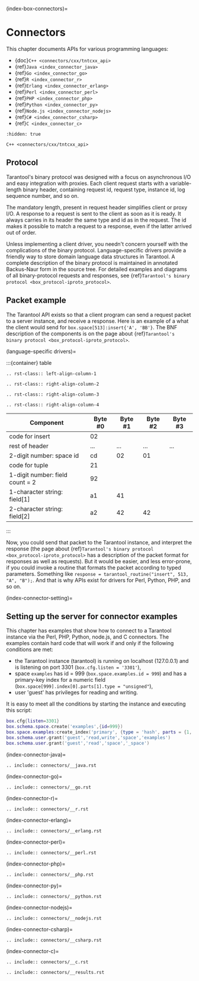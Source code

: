 (index-box-connectors)=

# Connectors

This chapter documents APIs for various programming languages:

- {doc}`C++ <connectors/cxx/tntcxx_api>`
- {ref}`Java <index_connector_java>`
- {ref}`Go <index_connector_go>`
- {ref}`R <index_connector_r>`
- {ref}`Erlang <index_connector_erlang>`
- {ref}`Perl <index_connector_perl>`
- {ref}`PHP <index_connector_php>`
- {ref}`Python <index_connector_py>`
- {ref}`Node.js <index_connector_nodejs>`
- {ref}`C# <index_connector_csharp>`
- {ref}`C <index_connector_c>`

```{toctree}
:hidden: true

C++ <connectors/cxx/tntcxx_api>
```

## Protocol

Tarantool's binary protocol was designed with a focus on asynchronous I/O and
easy integration with proxies. Each client request starts with a variable-length
binary header, containing request id, request type, instance id, log sequence
number, and so on.

The mandatory length, present in request header simplifies client or proxy I/O.
A response to a request is sent to the client as soon as it is ready. It always
carries in its header the same type and id as in the request. The id makes it
possible to match a request to a response, even if the latter arrived out of
order.

Unless implementing a client driver, you needn't concern yourself with the
complications of the binary protocol. Language-specific drivers provide a
friendly way to store domain language data structures in Tarantool. A complete
description of the binary protocol is maintained in annotated Backus-Naur form
in the source tree. For detailed examples and diagrams of all binary-protocol
requests and responses, see
{ref}`Tarantool's binary protocol <box_protocol-iproto_protocol>`.

## Packet example

The Tarantool API exists so that a client program can send a request packet to
a server instance, and receive a response. Here is an example of a what the client
would send for `box.space[513]:insert{'A', 'BB'}`. The BNF description of
the components is on the page about
{ref}`Tarantool's binary protocol <box_protocol-iproto_protocol>`.

(language-specific drivers)=

:::{container} table
```{eval-rst}
.. rst-class:: left-align-column-1
```

```{eval-rst}
.. rst-class:: right-align-column-2
```

```{eval-rst}
.. rst-class:: right-align-column-3
```

```{eval-rst}
.. rst-class:: right-align-column-4
```

| Component                       | Byte #0 | Byte #1 | Byte #2 | Byte #3 |
| ------------------------------- | ------- | ------- | ------- | ------- |
| code for insert                 | 02      |         |         |         |
| rest of header                  | ...     | ...     | ...     | ...     |
| 2-digit number: space id        | cd      | 02      | 01      |         |
| code for tuple                  | 21      |         |         |         |
| 1-digit number: field count = 2 | 92      |         |         |         |
| 1-character string: field\[1\]  | a1      | 41      |         |         |
| 2-character string: field\[2\]  | a2      | 42      | 42      |         |
:::

Now, you could send that packet to the Tarantool instance, and interpret the
response (the page about
{ref}`Tarantool's binary protocol <box_protocol-iproto_protocol>` has a
description of the packet format for responses as well as requests). But it
would be easier, and less error-prone, if you could invoke a routine that
formats the packet according to typed parameters. Something like
`response = tarantool_routine("insert", 513, "A", "B");`. And that is why APIs
exist for drivers for Perl, Python, PHP, and so on.

(index-connector-setting)=

## Setting up the server for connector examples

This chapter has examples that show how to connect to a Tarantool instance via
the Perl, PHP, Python, node.js, and C connectors. The examples contain hard code that
will work if and only if the following conditions are met:

- the Tarantool instance (tarantool) is running on localhost (127.0.0.1) and is listening on
  port 3301 (`box.cfg.listen = '3301'`),
- space `examples` has id = 999 (`box.space.examples.id = 999`) and has
  a primary-key index for a numeric field
  (`box.space[999].index[0].parts[1].type = "unsigned"`),
- user 'guest' has privileges for reading and writing.

It is easy to meet all the conditions by starting the instance and executing this
script:

```lua
box.cfg{listen=3301}
box.schema.space.create('examples',{id=999})
box.space.examples:create_index('primary', {type = 'hash', parts = {1, 'unsigned'}})
box.schema.user.grant('guest','read,write','space','examples')
box.schema.user.grant('guest','read','space','_space')
```

(index-connector-java)=

```{eval-rst}
.. include:: connectors/__java.rst
```

(index-connector-go)=

```{eval-rst}
.. include:: connectors/__go.rst
```

(index-connector-r)=

```{eval-rst}
.. include:: connectors/__r.rst
```

(index-connector-erlang)=

```{eval-rst}
.. include:: connectors/__erlang.rst
```

(index-connector-perl)=

```{eval-rst}
.. include:: connectors/__perl.rst
```

(index-connector-php)=

```{eval-rst}
.. include:: connectors/__php.rst
```

(index-connector-py)=

```{eval-rst}
.. include:: connectors/__python.rst
```

(index-connector-nodejs)=

```{eval-rst}
.. include:: connectors/__nodejs.rst
```

(index-connector-csharp)=

```{eval-rst}
.. include:: connectors/__csharp.rst
```

(index-connector-c)=

```{eval-rst}
.. include:: connectors/__c.rst
```

```{eval-rst}
.. include:: connectors/__results.rst
```
